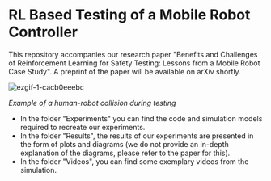 # RL Based Testing of a Mobile Robot Controller
This repository accompanies our research paper "Benefits and Challenges of Reinforcement Learning for Safety Testing: Lessons from a Mobile Robot Case Study". A preprint of the paper will be available on arXiv shortly.

![ezgif-1-cacb0eeebc](https://github.com/Huck-KIT/RL-Based-Testing-of-a-Robot-Controller/assets/56551323/6242e132-8a8f-4365-ae6f-aa54ed47e70d)

_Example of a human-robot collision during testing_

- In the folder "Experiments" you can find the code and simulation models required to recreate our experiments.
- In the folder "Results", the results of our experiments are presented in the form of plots and diagrams (we do not provide an in-depth explanation of the diagrams, please refer to the paper for this).
- In the folder "Videos", you can find some exemplary videos from the simulation.



